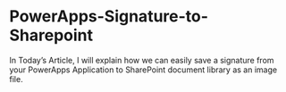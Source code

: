 # PowerApps-Signature-to-Sharepoint
In Today’s Article, I will explain how we can easily save a signature from your PowerApps Application to SharePoint document library as an image file.
